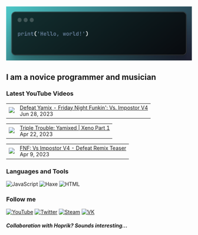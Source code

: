 [![Header](https://github.com/Nyan33/Nyan33/blob/main/assets/header.png)](https://www.youtube.com/channel/UCV-am5JX65zCBZZCsX4Fm2w)

## I am a novice programmer and musician

### Latest YouTube Videos
<!-- BLOG-POST-LIST:START --><table><tr><td><a href="https://www.youtube.com/watch?v=6hkwrqZVB1I"><img width="140px" src="https://i.ytimg.com/vi/6hkwrqZVB1I/mqdefault.jpg"></a></td>
<td><a href="https://www.youtube.com/watch?v=6hkwrqZVB1I">Defeat Yamix - Friday Night Funkin&#39;: Vs. Impostor V4</a><br/>Jun 28, 2023</td></tr></table>
<table><tr><td><a href="https://www.youtube.com/watch?v=l4RUfsrO7-o"><img width="140px" src="https://i.ytimg.com/vi/l4RUfsrO7-o/mqdefault.jpg"></a></td>
<td><a href="https://www.youtube.com/watch?v=l4RUfsrO7-o">Triple Trouble: Yamixed | Xeno Part 1</a><br/>Apr 22, 2023</td></tr></table>
<table><tr><td><a href="https://www.youtube.com/watch?v=CTPswQAQUic"><img width="140px" src="https://i.ytimg.com/vi/CTPswQAQUic/mqdefault.jpg"></a></td>
<td><a href="https://www.youtube.com/watch?v=CTPswQAQUic">FNF: Vs Impostor V4 - Defeat Remix Teaser</a><br/>Apr 9, 2023</td></tr></table>
<!-- BLOG-POST-LIST:END -->

### Languages and Tools
![JavaScript](https://img.shields.io/badge/-JavaScript-0B1216?style=for-the-badge&logo=JavaScript)
![Haxe](https://img.shields.io/badge/-Haxe-0B1216?style=for-the-badge&logo=Haxe)
![HTML](https://img.shields.io/badge/-HTML-0B1216?style=for-the-badge&logo=HTML5)

### Follow me
[![YouTube](https://img.shields.io/badge/-YouTube-0B1216?style=for-the-badge&logo=YouTube&logoColor=FF0038)](https://www.youtube.com/channel/UCV-am5JX65zCBZZCsX4Fm2w)
[![Twitter](https://img.shields.io/badge/-Twitter-0B1216?style=for-the-badge&logo=Twitter)](https://twitter.com/NyanBunBun1)
[![Steam](https://img.shields.io/badge/-Steam-0B1216?style=for-the-badge&logo=Steam)](https://steamcommunity.com/id/nyanbun/)
[![VK](https://img.shields.io/badge/-Vkontakte-0B1216?style=for-the-badge&logo=Vk&logoColor=1195F5)](https://vk.com/nyanbus)

##### Collaboration with Hoprik? Sounds interesting...